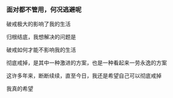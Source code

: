 ### 面对都不管用，何况逃避呢

破戒极大的影响了我的生活

归根结底，我想解决的问题是

破戒如何才能不影响我的生活

彻底戒掉，是其中一种激进的方案，也是一种看起来一劳永逸的方案

这许多年来，断断续续，直至今日，我还是希望自己可以彻底戒掉

我真的希望

